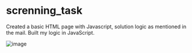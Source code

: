 # screnning_task

Created a basic HTML page with Javascript, solution logic as mentioned in the mail. Built my logic in JavaScript.

![image](https://github.com/chetannverma/screnning_task/assets/82757233/36d8feac-fa44-479b-b86d-7f640d97183d)
